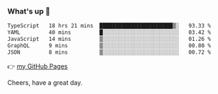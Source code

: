 ### What's up 👋

<!--START_SECTION:waka-->

```txt
TypeScript   18 hrs 21 mins  ███████████████████████▒░   93.33 %
YAML         40 mins         █░░░░░░░░░░░░░░░░░░░░░░░░   03.42 %
JavaScript   14 mins         ▒░░░░░░░░░░░░░░░░░░░░░░░░   01.26 %
GraphQL      9 mins          ▒░░░░░░░░░░░░░░░░░░░░░░░░   00.80 %
JSON         8 mins          ▒░░░░░░░░░░░░░░░░░░░░░░░░   00.72 %
```

<!--END_SECTION:waka-->

👉 [my GitHub Pages](https://ykzhukian.github.io)

Cheers, have a great day.

